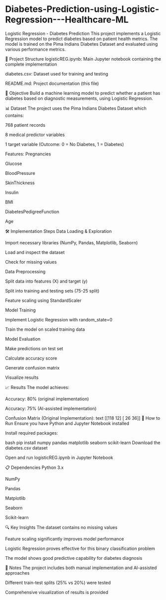 # Diabetes-Prediction-using-Logistic-Regression---Healthcare-ML


Logistic Regression - Diabetes Prediction
This project implements a Logistic Regression model to predict diabetes based on patient health metrics. The model is trained on the Pima Indians Diabetes Dataset and evaluated using various performance metrics.

📁 Project Structure
logisticREG.ipynb: Main Jupyter notebook containing the complete implementation

diabetes.csv: Dataset used for training and testing

README.md: Project documentation (this file)

🎯 Objective
Build a machine learning model to predict whether a patient has diabetes based on diagnostic measurements, using Logistic Regression.

📊 Dataset
The project uses the Pima Indians Diabetes Dataset which contains:

768 patient records

8 medical predictor variables

1 target variable (Outcome: 0 = No Diabetes, 1 = Diabetes)

Features:
Pregnancies

Glucose

BloodPressure

SkinThickness

Insulin

BMI

DiabetesPedigreeFunction

Age

🛠️ Implementation Steps
Data Loading & Exploration

Import necessary libraries (NumPy, Pandas, Matplotlib, Seaborn)

Load and inspect the dataset

Check for missing values

Data Preprocessing

Split data into features (X) and target (y)

Split into training and testing sets (75-25 split)

Feature scaling using StandardScaler

Model Training

Implement Logistic Regression with random_state=0

Train the model on scaled training data

Model Evaluation

Make predictions on test set

Calculate accuracy score

Generate confusion matrix

Visualize results

📈 Results
The model achieves:

Accuracy: 80% (original implementation)

Accuracy: 75% (AI-assisted implementation)

Confusion Matrix (Original Implementation):
text
[[118  12]
 [ 26  36]]
🚀 How to Run
Ensure you have Python and Jupyter Notebook installed

Install required packages:

bash
pip install numpy pandas matplotlib seaborn scikit-learn
Download the diabetes.csv dataset

Open and run logisticREG.ipynb in Jupyter Notebook

📋 Dependencies
Python 3.x

NumPy

Pandas

Matplotlib

Seaborn

Scikit-learn

🔍 Key Insights
The dataset contains no missing values

Feature scaling significantly improves model performance

Logistic Regression proves effective for this binary classification problem

The model shows good predictive capability for diabetes diagnosis

📝 Notes
The project includes both manual implementation and AI-assisted approaches

Different train-test splits (25% vs 20%) were tested

Comprehensive visualization of results is provided
